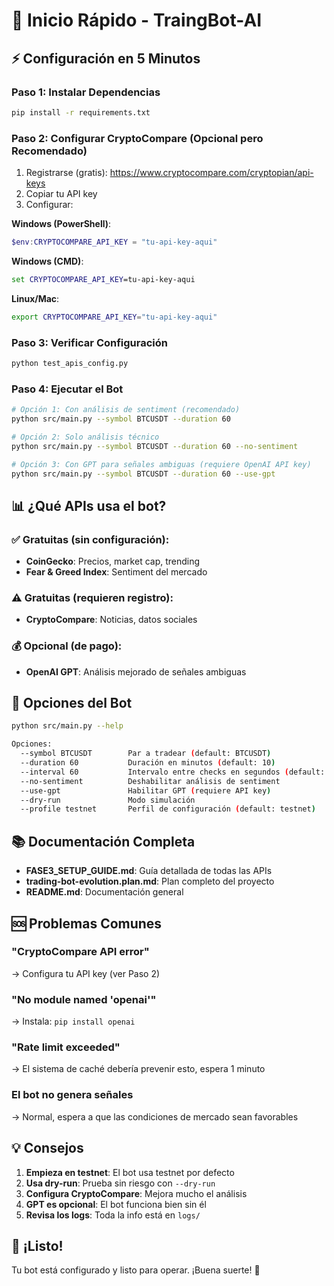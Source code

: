 # 🚀 Inicio Rápido - TraingBot-AI

## ⚡ Configuración en 5 Minutos

### Paso 1: Instalar Dependencias
```bash
pip install -r requirements.txt
```

### Paso 2: Configurar CryptoCompare (Opcional pero Recomendado)
1. Registrarse (gratis): https://www.cryptocompare.com/cryptopian/api-keys
2. Copiar tu API key
3. Configurar:

**Windows (PowerShell)**:
```powershell
$env:CRYPTOCOMPARE_API_KEY = "tu-api-key-aqui"
```

**Windows (CMD)**:
```cmd
set CRYPTOCOMPARE_API_KEY=tu-api-key-aqui
```

**Linux/Mac**:
```bash
export CRYPTOCOMPARE_API_KEY="tu-api-key-aqui"
```

### Paso 3: Verificar Configuración
```bash
python test_apis_config.py
```

### Paso 4: Ejecutar el Bot
```bash
# Opción 1: Con análisis de sentiment (recomendado)
python src/main.py --symbol BTCUSDT --duration 60

# Opción 2: Solo análisis técnico
python src/main.py --symbol BTCUSDT --duration 60 --no-sentiment

# Opción 3: Con GPT para señales ambiguas (requiere OpenAI API key)
python src/main.py --symbol BTCUSDT --duration 60 --use-gpt
```

## 📊 ¿Qué APIs usa el bot?

### ✅ Gratuitas (sin configuración):
- **CoinGecko**: Precios, market cap, trending
- **Fear & Greed Index**: Sentiment del mercado

### ⚠️ Gratuitas (requieren registro):
- **CryptoCompare**: Noticias, datos sociales

### 💰 Opcional (de pago):
- **OpenAI GPT**: Análisis mejorado de señales ambiguas

## 🎯 Opciones del Bot

```bash
python src/main.py --help

Opciones:
  --symbol BTCUSDT        Par a tradear (default: BTCUSDT)
  --duration 60           Duración en minutos (default: 10)
  --interval 60           Intervalo entre checks en segundos (default: 60)
  --no-sentiment          Deshabilitar análisis de sentiment
  --use-gpt               Habilitar GPT (requiere API key)
  --dry-run               Modo simulación
  --profile testnet       Perfil de configuración (default: testnet)
```

## 📚 Documentación Completa

- **FASE3_SETUP_GUIDE.md**: Guía detallada de todas las APIs
- **trading-bot-evolution.plan.md**: Plan completo del proyecto
- **README.md**: Documentación general

## 🆘 Problemas Comunes

### "CryptoCompare API error"
→ Configura tu API key (ver Paso 2)

### "No module named 'openai'"
→ Instala: `pip install openai`

### "Rate limit exceeded"
→ El sistema de caché debería prevenir esto, espera 1 minuto

### El bot no genera señales
→ Normal, espera a que las condiciones de mercado sean favorables

## 💡 Consejos

1. **Empieza en testnet**: El bot usa testnet por defecto
2. **Usa dry-run**: Prueba sin riesgo con `--dry-run`
3. **Configura CryptoCompare**: Mejora mucho el análisis
4. **GPT es opcional**: El bot funciona bien sin él
5. **Revisa los logs**: Toda la info está en `logs/`

## 🎉 ¡Listo!

Tu bot está configurado y listo para operar. ¡Buena suerte! 🚀

